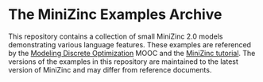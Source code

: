 The MiniZinc Examples Archive
=================

This repository contains a collection of small MiniZinc 2.0 models demonstrating various language features.
These examples are referenced by the [Modeling Discrete Optimization](https://www.coursera.org/course/modelingoptimization) MOOC and the [MiniZinc tutorial](http://www.minizinc.org/downloads/doc-latest/minizinc-tute.pdf).  The versions of the examples in this repository are maintained to the latest version of MiniZinc and may differ  from reference documents.

